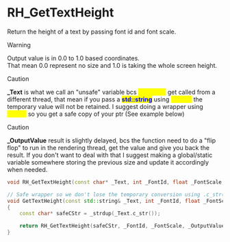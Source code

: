 # RH_GetTextHeight

Return the height of a text by passing font id and font scale.

> [!WARNING]
> Output value is in 0.0 to 1.0 based coordinates.\
> That mean 0.0 represent no size and 1.0 is taking the whole screen height.

> [!CAUTION]
> **\_Text** is what we call an "unsafe" variable bcs <mark style="color:yellow;">**DrawText**</mark> get called from a different thread, that mean if you pass a <mark style="color:blue">**std::string**</mark> using <mark style="color:yellow;">**.c\_str()**</mark> the temporary value will not be retained. I suggest doing a wrapper using <mark style="color:yellow">**strdup**</mark> so you get a safe copy of your ptr (See example below)

> [!CAUTION]
> **\_OutputValue** result is slightly delayed, bcs the function need to do a "flip flop" to run in the rendering thread, get the value and give you back the result. If you don't want to deal with that I suggest making a global/static variable somewhere storing the previous size and update it accordingly when needed.

```cpp
void RH_GetTextHeight(const char* _Text, int _FontId, float _FontScale, float* _OutputValue);
```

```cpp
// Safe wrapper so we don't lose the temporary conversion using .c_str()
void GetTextHeight(const std::string& _Text, int _FontId, float _FontScale, float* _OutputValue)
{
	const char* safeCStr = _strdup(_Text.c_str());

	return RH_GetTextHeight(safeCStr, _FontId, _FontScale, _OutputValue);
}
```